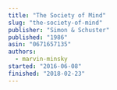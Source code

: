 ```yaml
---
title: "The Society of Mind"
slug: "the-society-of-mind"
publisher: "Simon & Schuster"
published: "1986"
asin: "0671657135"
authors:
  - marvin-minsky
started: "2016-06-08"
finished: "2018-02-23"
---
```


